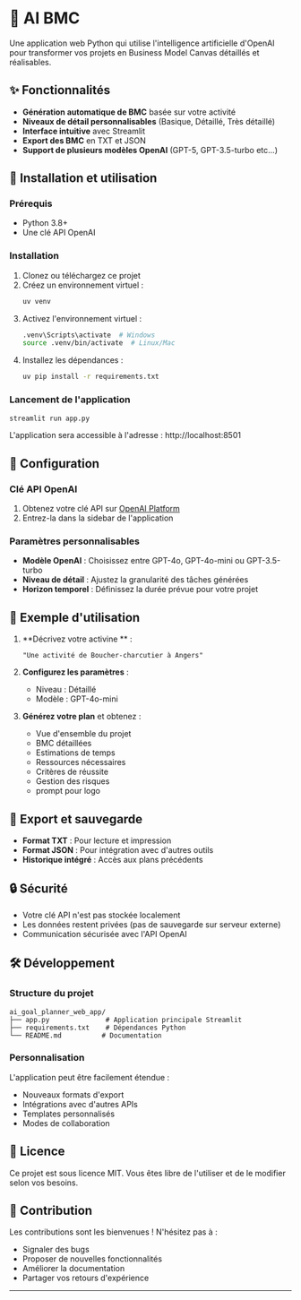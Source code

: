 # 🎯 AI BMC

Une application web Python qui utilise l'intelligence artificielle d'OpenAI pour transformer vos projets en Business Model Canvas détaillés et réalisables.

## ✨ Fonctionnalités

- **Génération automatique de BMC** basée sur votre activité
- **Niveaux de détail personnalisables** (Basique, Détaillé, Très détaillé)
- **Interface intuitive** avec Streamlit
- **Export des BMC** en TXT et JSON
- **Support de plusieurs modèles OpenAI** (GPT-5, GPT-3.5-turbo etc...)

## 🚀 Installation et utilisation

### Prérequis
- Python 3.8+
- Une clé API OpenAI

### Installation

1. Clonez ou téléchargez ce projet
2. Créez un environnement virtuel :
   ```bash
   uv venv
   ```
3. Activez l'environnement virtuel :
   ```bash
   .venv\Scripts\activate  # Windows
   source .venv/bin/activate  # Linux/Mac
   ```
4. Installez les dépendances :
   ```bash
   uv pip install -r requirements.txt
   ```

### Lancement de l'application

```bash
streamlit run app.py
```

L'application sera accessible à l'adresse : http://localhost:8501

## 🔧 Configuration

### Clé API OpenAI
1. Obtenez votre clé API sur [OpenAI Platform](https://platform.openai.com/)
2. Entrez-la dans la sidebar de l'application

### Paramètres personnalisables
- **Modèle OpenAI** : Choisissez entre GPT-4o, GPT-4o-mini ou GPT-3.5-turbo
- **Niveau de détail** : Ajustez la granularité des tâches générées
- **Horizon temporel** : Définissez la durée prévue pour votre projet

## 📝 Exemple d'utilisation

1. **Décrivez votre activine ** :
   ```
   "Une activité de Boucher-charcutier à Angers"
   ```

2. **Configurez les paramètres** :
   - Niveau : Détaillé
   - Modèle : GPT-4o-mini

3. **Générez votre plan** et obtenez :
   - Vue d'ensemble du projet
   - BMC détaillées 
   - Estimations de temps
   - Ressources nécessaires
   - Critères de réussite
   - Gestion des risques
   - prompt pour logo


## 💾 Export et sauvegarde

- **Format TXT** : Pour lecture et impression
- **Format JSON** : Pour intégration avec d'autres outils
- **Historique intégré** : Accès aux plans précédents

## 🔒 Sécurité

- Votre clé API n'est pas stockée localement
- Les données restent privées (pas de sauvegarde sur serveur externe)
- Communication sécurisée avec l'API OpenAI

## 🛠️ Développement

### Structure du projet
```
ai_goal_planner_web_app/
├── app.py              # Application principale Streamlit
├── requirements.txt    # Dépendances Python
└── README.md          # Documentation
```

### Personnalisation
L'application peut être facilement étendue :
- Nouveaux formats d'export
- Intégrations avec d'autres APIs
- Templates personnalisés
- Modes de collaboration

## 📄 Licence

Ce projet est sous licence MIT. Vous êtes libre de l'utiliser et de le modifier selon vos besoins.

## 🤝 Contribution

Les contributions sont les bienvenues ! N'hésitez pas à :
- Signaler des bugs
- Proposer de nouvelles fonctionnalités
- Améliorer la documentation
- Partager vos retours d'expérience

---



